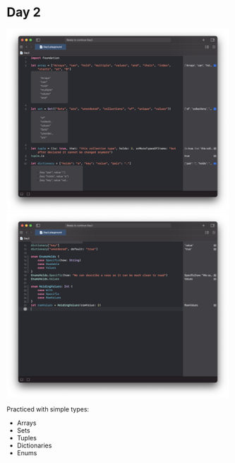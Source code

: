 # Day 2

![Day 2](Screenshot/day2part1.png)
![Day 2](Screenshot/day2part2.png)

Practiced with simple types:
- Arrays
- Sets
- Tuples
- Dictionaries
- Enums